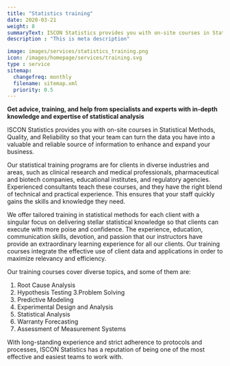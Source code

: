 ```yaml
---
title: "Statistics training"
date: 2020-03-21
weight: 8
summaryText: ISCON Statistics provides you with on-site courses in Statistical Methods, Quality, and Reliability so that your team can turn the data you have into a valuable and reliable source of information to enhance and expand your business. 
description : "This is meta description"

image: images/services/statistics_training.png
icon: /images/homepage/services/training.svg
type : service
sitemap:
  changefreq: monthly
  filename: sitemap.xml
  priority: 0.5
---
```


**Get advice, training, and help from specialists and experts with in-depth knowledge and expertise of statistical analysis**

ISCON Statistics provides you with on-site courses in Statistical Methods, Quality, and Reliability so that your team can turn the data you have into a valuable and reliable source of information to enhance and expand your business. 

Our statistical training programs are for clients in diverse industries and areas, such as clinical research and medical professionals, pharmaceutical and biotech companies, educational institutes, and regulatory agencies. Experienced consultants teach these courses, and they have the right blend of technical and practical experience. This ensures that your staff quickly gains the skills and knowledge they need.

We offer tailored training in statistical methods for each client with a singular focus on delivering stellar statistical knowledge so that clients can execute with more poise and confidence. The experience, education, communication skills, devotion, and passion that our instructors have provide an extraordinary learning experience for all our clients. Our training courses integrate the effective use of client data and applications in order to maximize relevancy and efficiency.  

Our training courses cover diverse topics, and some of them are:
1. Root Cause Analysis
2. Hypothesis Testing
3.Problem Solving
4. Predictive Modeling
5. Experimental Design and Analysis
6. Statistical Analysis  
7. Warranty Forecasting
8. Assessment of Measurement Systems

With long-standing experience and strict adherence to protocols and processes, ISCON Statistics has a reputation of being one of the most effective and easiest teams to work with.




